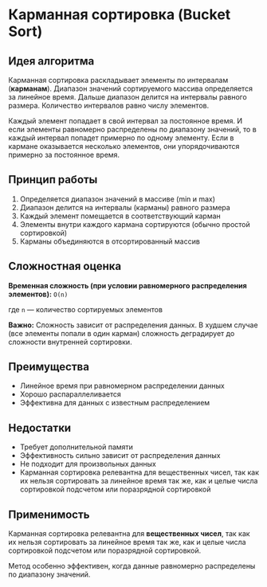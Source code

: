 # Карманная сортировка (Bucket Sort)

## Идея алгоритма

Карманная сортировка раскладывает элементы по интервалам (**карманам**). Диапазон значений сортируемого массива определяется за линейное время. Дальше диапазон делится на интервалы равного размера. Количество интервалов равно числу элементов.

Каждый элемент попадает в свой интервал за постоянное время. И если элементы равномерно распределены по диапазону значений, то в каждый интервал попадет примерно по одному элементу. Если в кармане оказывается несколько элементов, они упорядочиваются примерно за постоянное время.

## Принцип работы

1. Определяется диапазон значений в массиве (min и max)
2. Диапазон делится на интервалы (карманы) равного размера
3. Каждый элемент помещается в соответствующий карман
4. Элементы внутри каждого кармана сортируются (обычно простой сортировкой)
5. Карманы объединяются в отсортированный массив

## Сложностная оценка

**Временная сложность (при условии равномерного распределения элементов):** `O(n)`

где `n` — количество сортируемых элементов

**Важно:** Сложность зависит от распределения данных. В худшем случае (все элементы попали в один карман) сложность деградирует до сложности внутренней сортировки.

## Преимущества

- Линейное время при равномерном распределении данных
- Хорошо распараллеливается
- Эффективна для данных с известным распределением

## Недостатки

- Требует дополнительной памяти
- Эффективность сильно зависит от распределения данных
- Не подходит для произвольных данных
- Карманная сортировка релевантна для вещественных чисел, так как их нельзя сортировать за линейное время так же, как и целые числа сортировкой подсчетом или поразрядной сортировкой

## Применимость

Карманная сортировка релевантна для **вещественных чисел**, так как их нельзя сортировать за линейное время так же, как и целые числа сортировкой подсчетом или поразрядной сортировкой.

Метод особенно эффективен, когда данные равномерно распределены по диапазону значений.

